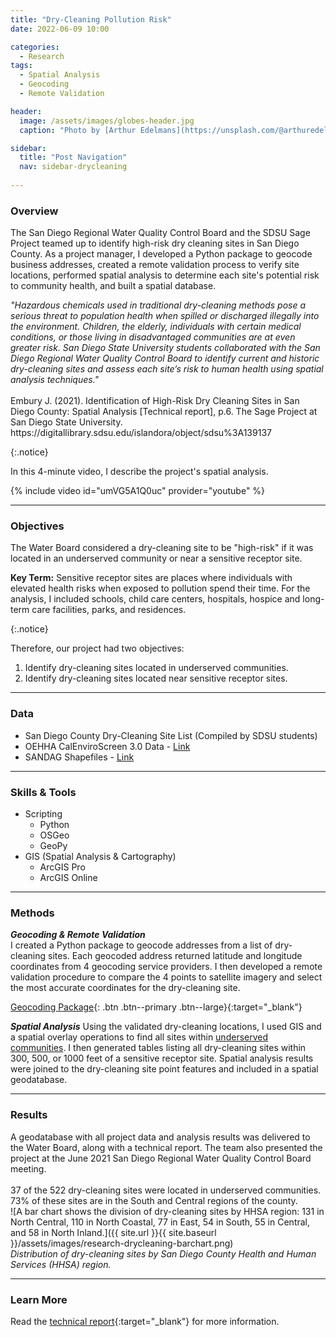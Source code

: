 ```yaml
---
title: "Dry-Cleaning Pollution Risk"
date: 2022-06-09 10:00

categories:
  - Research
tags:
  - Spatial Analysis
  - Geocoding
  - Remote Validation

header:
  image: /assets/images/globes-header.jpg
  caption: "Photo by [Arthur Edelmans](https://unsplash.com/@arthuredelmans_) on [Unsplash](https://unsplash.com/)"

sidebar:
  title: "Post Navigation"
  nav: sidebar-drycleaning
      
---
```

### Overview
The San Diego Regional Water Quality Control Board and the SDSU Sage Project teamed up to identify high-risk dry cleaning sites in San Diego County. As a project manager, I developed a Python package to geocode business addresses, created a remote validation process to verify site locations, performed spatial analysis to determine each site's potential risk to community health, and built a spatial database.

<p><em>"Hazardous chemicals used in traditional dry-cleaning methods pose a serious threat to population health when spilled or discharged illegally into the environment. Children, the elderly, individuals with certain medical conditions, or those living in disadvantaged communities are at even greater risk. San Diego State University students collaborated with the San Diego Regional Water Quality Control Board to identify current and historic dry-cleaning sites and assess each site’s risk to human health using spatial analysis techniques."</em><br><br>
Embury J. (2021). Identification of High-Risk Dry Cleaning Sites in San Diego County: Spatial Analysis [Technical report], p.6. The Sage Project at San Diego State University. https://digitallibrary.sdsu.edu/islandora/object/sdsu%3A139137</p>{:.notice}

In this 4-minute video, I describe the project's spatial analysis.

{% include video id="umVG5A1Q0uc" provider="youtube" %}

***

### Objectives
The Water Board considered a dry-cleaning site to be "high-risk" if it was located in an underserved community or near a sensitive receptor site.

<p><b>Key Term:</b> Sensitive receptor sites are places where individuals with elevated health risks when exposed to pollution spend their time. For the analysis, I included schools, child care centers, hospitals, hospice and long-term care facilities, parks, and residences.</p>{:.notice}

Therefore, our project had two objectives:
1. Identify dry-cleaning sites located in underserved communities.
2. Identify dry-cleaning sites located near sensitive receptor sites.

***

### Data
* San Diego County Dry-Cleaning Site List (Compiled by SDSU students)
* OEHHA CalEnviroScreen 3.0 Data - [Link](https://oehha.ca.gov/calenviroscreen/report/calenviroscreen-30)
* SANDAG Shapefiles - [Link](https://www.sandag.org/index.asp?subclassid=100&fuseaction=home.subclasshome)

***

### Skills & Tools
* Scripting
  * Python
  * OSGeo
  * GeoPy
* GIS (Spatial Analysis & Cartography)
  * ArcGIS Pro
  * ArcGIS Online

***

### Methods
***Geocoding & Remote Validation***  
I created a Python package to geocode addresses from a list of dry-cleaning sites. Each geocoded address returned latitude and longitude coordinates from 4 geocoding service providers. I then developed a remote validation procedure to compare the 4 points to satellite imagery and select the most accurate coordinates for the dry-cleaning site.

[Geocoding Package](https://github.com/jlembury/Sage_Project){: .btn .btn--primary .btn--large}{:target="_blank"}

***Spatial Analysis***
Using the validated dry-cleaning locations, I used GIS and a spatial overlay operations to find all sites within [underserved communities](https://oehha.ca.gov/calenviroscreen/sb535). I then generated tables listing all dry-cleaning sites within 300, 500, or 1000 feet of a sensitive receptor site. Spatial analysis results were joined to the dry-cleaning site point features and included in a spatial geodatabase.

***

### Results
A geodatabase with all project data and analysis results was delivered to the Water Board, along with a technical report. The team also presented the project at the June 2021 San Diego Regional Water Quality Control Board meeting.<br><br>
37 of the 522 dry-cleaning sites were located in underserved communities. 73% of these sites are in the South and Central regions of the county.  
![A bar chart shows the division of dry-cleaning sites by HHSA region: 131 in North Central, 110 in North Coastal, 77 in East, 54 in South, 55 in Central, and 58 in North Inland.]({{ site.url }}{{ site.baseurl }}/assets/images/research-drycleaning-barchart.png)  
*Distribution of dry-cleaning sites by San Diego County Health and Human Services (HHSA) region.*

***

### Learn More
Read the [technical report](https://digitallibrary.sdsu.edu/islandora/object/sdsu%3A139137){:target="_blank"} for more information.

